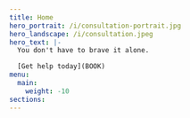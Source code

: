 ```yaml
---
title: Home
hero_portrait: /i/consultation-portrait.jpg
hero_landscape: /i/consultation.jpeg
hero_text: |-
  You don't have to brave it alone.

  [Get help today](BOOK)
menu:
  main:
    weight: -10
sections:
---
```

